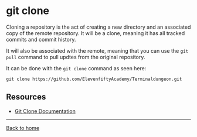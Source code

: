 # git clone

Cloning a repository is the act of creating a new directory and an associated copy of the remote repository. It will be a clone, meaning it has all tracked commits and commit history.

It will also be associated with the remote, meaning that you can use the `git pull` command to pull updtes from the original repository.

It can be done with the `git clone` command as seen here:

```
git clone https://github.com/ElevenfiftyAcademy/Terminaldungeon.git
```

## Resources

- [Git Clone Documentation](https://git-scm.com/docs/git-clone)

---

[Back to home](../README.md)
